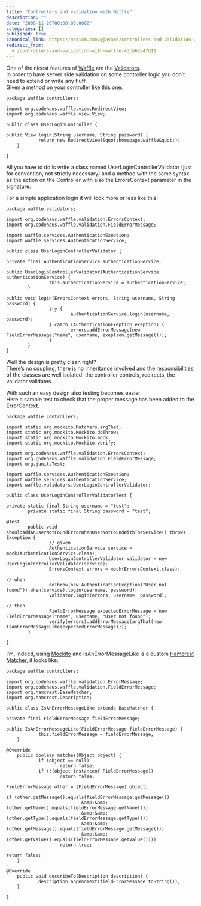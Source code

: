 ```yaml
---
title: "Controllers and validation with Waffle"
description: ""
date: "2008-11-20T00:00:00.000Z"
categories: []
published: true
canonical_link: https://medium.com/@javame/controllers-and-validation-with-waffle-43c667a47d11
redirect_from:
  - /controllers-and-validation-with-waffle-43c667a47d11
---
```


One of the nicest features of [Waffle](http://waffle.codehaus.org/) are the [Validators](http://waffle.codehaus.org/validation.html).   
In order to have server side validation on some controller logic you don’t need to extend or write any fluff.   
Given a method on your controller like this one:

```
package waffle.controllers;

import org.codehaus.waffle.view.RedirectView;
import org.codehaus.waffle.view.View;

public class UserLoginController {

public View login(String username, String password) {
            return new RedirectView(&quot;homepage.waffle&quot;);
    }

}
```

All you have to do is write a class named UserLoginControllerValidator (just for convention, not strictly necessary) and a method with the same syntax as the action on the Controller with also the ErrorsContext parameter in the signature.

For a simple application login it will look more or less like this:

```
package waffle.validators;

import org.codehaus.waffle.validation.ErrorsContext;
import org.codehaus.waffle.validation.FieldErrorMessage;

import waffle.services.AuthenticationExeption;
import waffle.services.AuthenticationService;

public class UserLoginControllerValidator {

private final AuthenticationService authenticationService;

public UserLoginControllerValidator(AuthenticationService authenticationService) {
                this.authenticationService = authenticationService;
        }

public void login(ErrorsContext errors, String username, String password) {
                try {
                        authenticationService.login(username, password);
                } catch (AuthenticationExeption exeption) {
                        errors.addErrorMessage(new FieldErrorMessage("name", username, exeption.getMessage()));
                }
        }
}
```

Well the design is pretty clean right?   
There’s no coupling, there is no inheritance involved and the responsibilities of the classes are well isolated: the controller controls, redirects, the validator validates.

With such an easy design also testing becomes easier.   
Here a sample test to check that the proper message has been added to the ErrorContext.

```
package waffle.controllers;

import static org.mockito.Matchers.argThat;
import static org.mockito.Mockito.doThrow;
import static org.mockito.Mockito.mock;
import static org.mockito.Mockito.verify;

import org.codehaus.waffle.validation.ErrorsContext;
import org.codehaus.waffle.validation.FieldErrorMessage;
import org.junit.Test;

import waffle.services.AuthenticationExeption;
import waffle.services.AuthenticationService;
import waffle.validators.UserLoginControllerValidator;

public class UserLoginControllerValidatorTest {

private static final String username = "test";
        private static final String password = "test";

@Test
        public void shouldAddAnUserNotFoundErrorWhenUserNotFoundWithTheService() throws Exception {
                // given
                AuthenticationService service = mock(AuthenticationService.class);
                UserLoginControllerValidator validator = new UserLoginControllerValidator(service);
                ErrorsContext errors = mock(ErrorsContext.class);

// when
                doThrow(new AuthenticationExeption("User not found")).when(service).login(username, password);
                validator.login(errors, username, password);

// then
                FieldErrorMessage expectedErrorMessage = new FieldErrorMessage("name", username, "User not found");
                verify(errors).addErrorMessage(argThat(new IsAnErrorMessageLike(expectedErrorMessage)));
        }

}
```

I’m, indeed, using [Mockito](http://code.google.com/p/mockito/) and IsAnErrorMessageLike is a custom [Hamcrest Matcher](http://code.google.com/p/hamcrest/), it looks like:

```
package waffle.controllers;

import org.codehaus.waffle.validation.ErrorMessage;
import org.codehaus.waffle.validation.FieldErrorMessage;
import org.hamcrest.BaseMatcher;
import org.hamcrest.Description;

public class IsAnErrorMessageLike extends BaseMatcher {

private final FieldErrorMessage fieldErrorMessage;

public IsAnErrorMessageLike(FieldErrorMessage fieldErrorMessage) {
            this.fieldErrorMessage = fieldErrorMessage;
    }

@Override
    public boolean matches(Object object) {
            if (object == null)
                    return false;
            if (!(object instanceof FieldErrorMessage))
                    return false;

FieldErrorMessage other = (FieldErrorMessage) object;

if (other.getMessage().equals(fieldErrorMessage.getMessage())
                            &amp;&amp; (other.getName().equals(fieldErrorMessage.getName()))
                            &amp;&amp; (other.getType().equals(fieldErrorMessage.getType()))
                            &amp;&amp; (other.getMessage().equals(fieldErrorMessage.getMessage()))                                
                            &amp;&amp; (other.getValue().equals(fieldErrorMessage.getValue())))
                    return true;

return false;
    }

@Override
    public void describeTo(Description description) {
            description.appendText(fieldErrorMessage.toString());
    }

}
```
